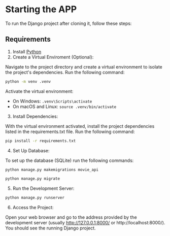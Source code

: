 # Starting the APP

To run the Django project after cloning it, follow these steps:

## Requirements

1. Install [Python](https://www.python.org/downloads/)
2. Create a Virtual Enviroment (Optional):

Navigate to the project directory and create a virtual environment to isolate the project's dependencies. Run the following command:

```bash
python -m venv .venv
```

Activate the virtual environment:

- On Windows: `.venv\Scripts\activate`
- On macOS and Linux: `source .venv/bin/activate`

3. Install Dependencies:

With the virtual environment activated, install the project dependencies listed in the requirements.txt file. Run the following command:

```bash
pip install -r requirements.txt
```

4. Set Up Database:

To set up the database (SQLite) run the following commands:

```bash
python manage.py makemigrations movie_api

python manage.py migrate
```

5. Run the Development Server:

```bash
python manage.py runserver
```

6. Access the Project:

Open your web browser and go to the address provided by the development server (usually http://127.0.0.1:8000/ or http://localhost:8000/). You should see the running Django project.
